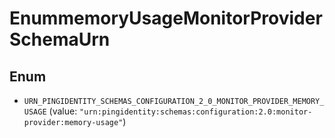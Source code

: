 

# EnummemoryUsageMonitorProviderSchemaUrn

## Enum


* `URN_PINGIDENTITY_SCHEMAS_CONFIGURATION_2_0_MONITOR_PROVIDER_MEMORY_USAGE` (value: `"urn:pingidentity:schemas:configuration:2.0:monitor-provider:memory-usage"`)



